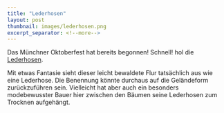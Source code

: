 ```yaml
---
title: "Lederhosen"
layout: post
thumbnail: images/lederhosen.png
excerpt_separator: <!--more-->
---
```


Das Münchner Oktoberfest hat bereits begonnen! Schnell! hol die [Lederhosen](https://s.geo.admin.ch/5fo5v7sdx8pp).

Mit etwas Fantasie sieht dieser leicht bewaldete Flur tatsächlich aus wie eine Lederhose. Die Benennung könnte durchaus auf die Geländeform zurückzuführen sein. Vielleicht hat aber auch ein besonders modebewusster Bauer hier zwischen den Bäumen seine Lederhosen zum Trocknen aufgehängt.

<!--more-->


